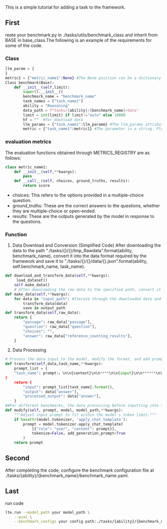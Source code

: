 This is a simple tutorial for adding a task to the framework. 
## First
reate your benchmark.py in ./tasks/utils/benchmark_class and inherit from BASE in base_class.The following is an example of the requirements for some of the code.
### Class
```python
llm_param = {
}
metric1 = {"metric_name1":None} #The None position can be a dictionary that stores the parameters required for evaluation
Class benchmark(Base):
    def __init__(self,limit):
        super().__init__()
        benchmark_name = "benchmark_name" 
        task_names = ["task_name1"]
        ability = "Reasoning"
        data_path = f"tasks/{ability}/{benchmark_name}/data"
        limit = int(limit) if limit!="auto" else 10000
        hf = ""  #for download data
        llm_params = {"task_name1":llm_paramm} #The llm_params attribute is a dictionary where the keys are the task names specified in task_names, and the values are the parameters for model inference corresponding to each task
        metric = {"task_name1":metric1} #The parameter is a string. Please add it to the METRICS_REGISTRY function in lab/lte/metrics/__init__.py for importing the evaluation metrics
``` 
### evaluation metrics
The evaluation functions obtained through METRICS_REGISTRY are as follows:

``` python
class metric_name1:
    def __init__(self,**kwargs):
        pass
    def __call__(self, choices, ground_truths, results):
        return score
``` 
- choices: This refers to the options provided in a multiple-choice question.
- ground_truths: These are the correct answers to the questions, whether they are multiple-choice or open-ended.
- results: These are the outputs generated by the model in response to the questions.
### Function
1. Data Download and Conversion (Simplified Code)
After downloading the data to the path "./tasks/{}/{}/tmp_Rawdata".format(ability, benchmark_name), convert it into the data format required by the framework and save it to "./tasks/{}/{}/data/{}.json".format(ability, self.benchmark_name, task_name).

``` python
def download_and_transform_data(self,**kwargs):
     load_dataset()
    self.make_data()
    # After downloading the raw data to the specified path, convert it into the required format.
def make_data(self,**kwargs):
    for data in "input_path": #Iterate through the downloaded data and convert it into the required format.
        transform_data(data)
        save in output_path
def transform_data(self,raw_data):
    return {
        "passage": raw_data["passage"],
        "question": raw_data["question"],
        "choices": "",
        "answer": raw_data["reference_counting_results"],
    }
``` 

2. Data Processing
``` python
# Process the data input to the model, modify the format, and add prompts.
def transform(self,data,task_name,**kwargs):
    prompt_list = {
    "task_name": prompt:。\n\n{context}\n\n****\n\n{input}\n\n******\n\n******：",
}
    return {
        "input": prompt_list[task_name].format(),
        "output": data["answer"],
        "processed_output": data["answer"],
    }
##For different benchmarks, the data processing before inputting into the model varies. Here is an example of setting up a modify function to handle the data:
def modify(self, prompt, model, model_path,**kwargs):
    """Adjust input prompt to fit within the model's token limit."""
    if hasattr(model.tokenizer, 'apply_chat_template'):
        prompt = model.tokenizer.apply_chat_template(
            [{"role": "user", "content": prompt}],
            tokenize=False, add_generation_prompt=True
        )
    return prompt
```

## Second
After completing the code, configure the benchmark configuration file at ./tasks/{ability}/{benchmark_name}/benchmark_name.yaml.
## Last 
run code 

``` bash
lte.run --model_path your model_path \
    --eval \
    --benchmark_configs your config path:./tasks/{ability}/{benchmark_name}/
``` 